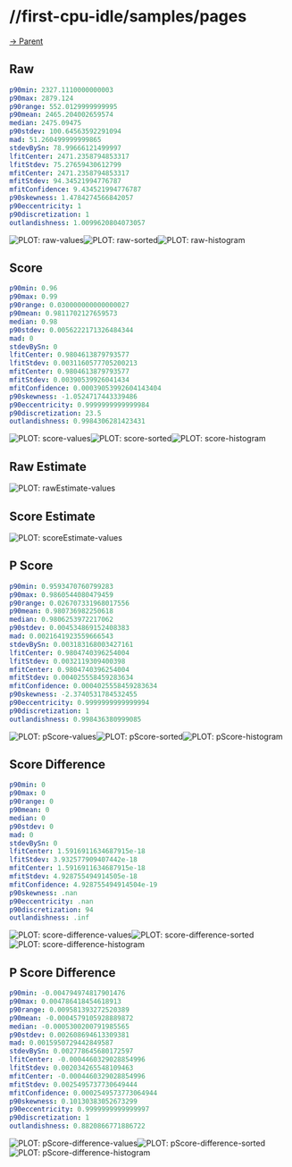 
# //first-cpu-idle/samples/pages

[→ Parent](../..)


## Raw


```yaml
p90min: 2327.1110000000003
p90max: 2879.124
p90range: 552.0129999999995
p90mean: 2465.204002659574
median: 2475.09475
p90stdev: 100.64563592291094
mad: 51.260499999999865
stdevBySn: 78.99666121499997
lfitCenter: 2471.2358794853317
lfitStdev: 75.27659430612799
mfitCenter: 2471.2358794853317
mfitStdev: 94.34521994776787
mfitConfidence: 9.434521994776787
p90skewness: 1.4784274566842057
p90eccentricity: 1
p90discretization: 1
outlandishness: 1.0099620804073057

```

![PLOT: raw-values](./raw/values.svg)![PLOT: raw-sorted](./raw/sorted.svg)![PLOT: raw-histogram](./raw/histogram.svg)
## Score


```yaml
p90min: 0.96
p90max: 0.99
p90range: 0.030000000000000027
p90mean: 0.9811702127659573
median: 0.98
p90stdev: 0.0056222171326484344
mad: 0
stdevBySn: 0
lfitCenter: 0.9804613879793577
lfitStdev: 0.0031160577705200213
mfitCenter: 0.9804613879793577
mfitStdev: 0.00390539926041434
mfitConfidence: 0.00039053992604143404
p90skewness: -1.0524717443339486
p90eccentricity: 0.9999999999999984
p90discretization: 23.5
outlandishness: 0.9984306281423431

```

![PLOT: score-values](./score/values.svg)![PLOT: score-sorted](./score/sorted.svg)![PLOT: score-histogram](./score/histogram.svg)
## Raw Estimate

![PLOT: rawEstimate-values](./rawEstimate/values.svg)
## Score Estimate

![PLOT: scoreEstimate-values](./scoreEstimate/values.svg)
## P Score


```yaml
p90min: 0.9593470760799283
p90max: 0.9860544080479459
p90range: 0.026707331968017556
p90mean: 0.980736982250618
median: 0.9806253972217062
p90stdev: 0.004534869152408383
mad: 0.0021641923559666543
stdevBySn: 0.003183168003427161
lfitCenter: 0.9804740396254004
lfitStdev: 0.0032119309400398
mfitCenter: 0.9804740396254004
mfitStdev: 0.004025558459283634
mfitConfidence: 0.0004025558459283634
p90skewness: -2.3740531784532455
p90eccentricity: 0.9999999999999994
p90discretization: 1
outlandishness: 0.998436380999085

```

![PLOT: pScore-values](./pScore/values.svg)![PLOT: pScore-sorted](./pScore/sorted.svg)![PLOT: pScore-histogram](./pScore/histogram.svg)
## Score Difference


```yaml
p90min: 0
p90max: 0
p90range: 0
p90mean: 0
median: 0
p90stdev: 0
mad: 0
stdevBySn: 0
lfitCenter: 1.5916911634687915e-18
lfitStdev: 3.932577909407442e-18
mfitCenter: 1.5916911634687915e-18
mfitStdev: 4.928755494914505e-18
mfitConfidence: 4.928755494914504e-19
p90skewness: .nan
p90eccentricity: .nan
p90discretization: 94
outlandishness: .inf

```

![PLOT: score-difference-values](./score-difference/values.svg)![PLOT: score-difference-sorted](./score-difference/sorted.svg)![PLOT: score-difference-histogram](./score-difference/histogram.svg)
## P Score Difference


```yaml
p90min: -0.004794974817901476
p90max: 0.004786418454618913
p90range: 0.009581393272520389
p90mean: -0.0004579105928889872
median: -0.0005300200791985565
p90stdev: 0.002608694613309381
mad: 0.0015950729442849587
stdevBySn: 0.002778645680172597
lfitCenter: -0.0004460329028854996
lfitStdev: 0.002034265548109463
mfitCenter: -0.0004460329028854996
mfitStdev: 0.0025495737730649444
mfitConfidence: 0.0002549573773064944
p90skewness: 0.10130383052673299
p90eccentricity: 0.9999999999999997
p90discretization: 1
outlandishness: 0.8820866771886722

```

![PLOT: pScore-difference-values](./pScore-difference/values.svg)![PLOT: pScore-difference-sorted](./pScore-difference/sorted.svg)![PLOT: pScore-difference-histogram](./pScore-difference/histogram.svg)